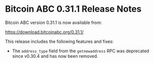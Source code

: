 # Bitcoin ABC 0.31.1 Release Notes

Bitcoin ABC version 0.31.1 is now available from:

<https://download.bitcoinabc.org/0.31.1/>

This release includes the following features and fixes:
 - The `address_type` field from the `getnewaddress` RPC was deprecated since
   v0.30.4 and has now been removed.
